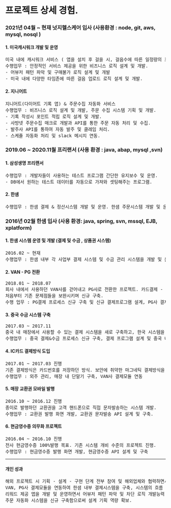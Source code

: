 프로젝트 상세 경험.
========

### 2021년 04월 ~ 현재 __넛지헬스케어__ 입사 (사용환경 : node, git, aws, mysql, nosql )

#### 1. 미국캐시워크 개발 및 운영 
<pre>
미국 내에 캐시워크 서비스 ( 앱을 설치 후 걸을 시, 걸음수에 따른 일정량의 포인트를 제공 )
수행업무 : 안정적인 서비스 제공을 위한 비즈니스 로직 설계 및 개발. 
- 어뷰저 패턴 파악 및 구매불가 로직 설계 및 개발
- 미국 내에 다양한 타임존에 따른 걸음 업로드 로직 설계 및 개발.
</pre>

#### 2. 지니어트
<pre>
지니어트(다이어트 기록 앱) & 주문수집 자동화 서비스 
수행업무 : 비즈니스 로직 설계 및 개발, 주문 수집 시스템 기획 및 개발.
- 기록 작성시 포인트 적립 로직 설계 및 개발.
- 사방넷 주문수집 매크로 개발과 API를 통한 주문 자동 처리 및 수집.
- 발주사 API를 통하여 자동 발주 및 클레임 처리.
- 스케쥴 자동화 처리 및 slack 메시지 연동.
</pre>

### 2019.06 ~ 2020.11월 __프리랜서__ (사용 환경 : java, abap, mysql ,svn)

#### 1. 삼성생명 프리랜서
<pre>
수행업무 : 개발자들이 사용하는 테스트 프로그램 간단한 유지보수 및 운영.
- DB에서 원하는 테스트 데이터를 자동으로 가져와 셋팅해주는 프로그램.
</pre>

#### 2. 한샘
<pre>
수행업무 : 한샘 결제 & 정산시스템 개발 및 운영. 한샘 주문시스템 개발 및 운영
</pre>

### 2016년 02월 __한샘__ 입사 (사용 환경: java, spring, svn, mssql, EJB, xplatform)

#### 1. 한샘 시스템 운영 및 개발 (결제 및 수금 , 상품권 시스템)
<pre>
2016.02 ~ 현재
수행업무 : 한샘 내부 각 사업부 결제 시스템 및 수금 관리 시스템을 개발 및 운영.
</pre>

#### 2. VAN - PG 전환
<pre>
2018.01 ~ 2018.07
회사 내에서 사용하던 VAN사를 걷어내고 PG사로 전환한 프로젝트. 카드결제 - 매입, 현금영수증 발행 등 
처음부터 기존 문제점들을 보완시키며 신규 구축.
수행 업무 : PG결제 프로세스 신규 구축 및 신규 결제프로그램 설계, PG사 결제모듈 연동(Smartro, LG U+)
</pre>

#### 3. 중국 수금 시스템 구축
<pre>
2017.03 ~ 2017.11
중국 내 매장에서 사용할 수 있는 결제 시스템을 새로 구축하고, 한국 시스템을 토대로 중국 기준에 맞춰 시스템을 처음부터 구축.
수행업무 : 중국 결제&수금 프로세스 신규 구축, 결제 프로그램 설계 및 중국 내 ERP시스템(한샘 자체프로그램) 구축
</pre>

#### 4. IC카드 결제방식 도입
<pre>
2017.01 ~ 2017.03 진행
기존 결제방식은 카드번호를 저장하던 방식. 보안에 취약한 마그네틱 결제방식을 사용하고 있어, IC결제 방식으로 변경.
수행업무 : 외주 관리, 매장 내 단말기 구축, VAN사 결제모듈 연동
</pre>

#### 5. 매장 교환권 모바일 발행 
<pre>
2016.10 ~ 2016.12 진행
종이로 발행하던 교환권을 고객 핸드폰으로 직접 문자발송하는 시스템 개발.
수행업무 : 교환권 발행 화면 개발, 교환권 문자발송 API 설계 및 구축.
</pre>

#### 6. 현금영수증 의무화 프로젝트
<pre>
2016.04 ~ 2016.10 진행
전사 현금영수증 100%발행 목표. 기존 시스템 개비 수준의 프로젝트 진행.
수행업무 : 현금영수증 발행 화면 개발, 현금영수증 API 설계 및 구축
</pre>

***
#### 개인 성과
<pre>
해외 프로젝트 시 기획 - 설계 - 구현 단계 전부 참여 및 해외업체와 협력하면서 다양한 경험.
VAN, PG사 결제모듈을 연동하여 한샘 내부 결제시스템을 구축, 시스템의 흐름 파악 및 개발 기술을 향상.
리워드 제공 앱을 개발 및 운영하면서 어뷰저 패턴 파악 및 차단 로직 개발능력 향상.
주문 자동화 시스템을 신규 구축함으로써 설계 기획 역량 확보.
</pre>


